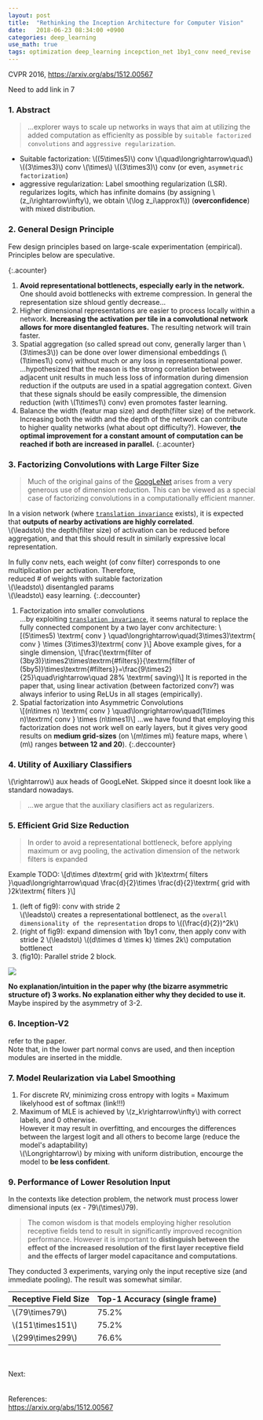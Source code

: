 ```yaml
---
layout: post
title:  "Rethinking the Inception Architecture for Computer Vision"
date:   2018-06-23 08:34:00 +0900
categories: deep_learning
use_math: true
tags: optimization deep_learning incepction_net 1by1_conv need_revise
---
```

CVPR 2016, <a href="https://arxiv.org/abs/1512.00567" target="_blank">https://arxiv.org/abs/1512.00567</a>

Need to add link in 7

### 1. Abstract

> ...explorer ways to scale up networks in ways that aim at utilizing the added computation as efficienlty as possible by `suitable factorized convolutions` and `aggressive regularization`.

* Suitable factorization: \\((5\times5)\\) conv \\(\quad\longrightarrow\quad\\) \\((3\times3)\\) conv \\(\times\\) \\((3\times3)\\) conv (or even, `asymmetric factorization`)
* aggressive regularization: Label smoothing regularization (LSR). regularizes logits, which has infinite domains (by assigning \\(z_i\rightarrow\infty\\), we obtain \\(\log z_i\approx1\\)) (__overconfidence__) with mixed distribution.  

### 2. General Design Principle
Few design principles based on large-scale experimentation (empirical). Principles below are speculative.

{:.acounter}
1. __Avoid representational bottlenects, especially early in the network.__ One should avoid bottlenecks with extreme compression. In general the representation size shloud gently decrease...
2. Higher dimensional representations are easier to process locally within a network. __Increasing the activation per tile in a convolutional network allows for more disentangled features.__ The resulting network will train faster.
3. Spatial aggregation (so called spread out conv, generally larger than \\(3\times3\\)) can be done over lower dimensional embeddings (\\(1\times1\\) conv) without much or any loss in representational power.  
...hypothesized that the reason is the strong correlation between adjacent unit results in much less loss of information during dimension reduction if the outputs are used in a spatial aggregation context. Given that these signals should be easily compressible, the dimension reduction (with \\(1\times1\\) conv) even promotes faster learning.
4. Balance the width (featur map size) and depth(filter size) of the network. Increasing both the width and the depth of the network can contribute to higher quality networks (what about opt difficulty?). However, __the optimal improvement for a constant amount of computation can be reached if both are increased in parallel.__
{:.acounter}


### 3. Factorizing Convolutions with Large Filter Size
> Much of the original gains of the <a href="https://www.cs.unc.edu/~wliu/papers/GoogLeNet.pdf" target="_blank">GoogLeNet</a> arises from a very generous use of dimension reduction. This can be viewed as a special case of factorizing convolutions in a computationally efficient manner.

In a vision network (where <a href="{{site.url}}/deep_learning/2018/03/29/cnn.html#equivariance" target="_blank">`translation invariance`</a> exists), it is expected that __outputs of nearby activations are highly correlated__.  
\\(\leadsto\\) the depth(filter size) of activation can be reduced before aggregation, and that this should result in similarly expressive local representation.

In fully conv nets, each weight (of conv filter) corresponds to one multiplication per activation. Therefore,  
reduced # of weights with suitable factorization  
\\(\leadsto\\) disentangled params  
\\(\leadsto\\) easy learning.
{:.deccounter}
1. Factorization into smaller convolutions  
...by exploiting <a href="{{site.url}}/deep_learning/2018/03/29/cnn.html#equivariance" target="_blank">`translation invariance`</a>, it seems natural to replace the fully connected component by a two layer conv architecture:
\\[(5\times5) \textrm\{ conv \} \quad\longrightarrow\quad(3\times3)\textrm\{ conv \} \times (3\times3)\textrm\{ conv \}\\]
Above example gives, for a single dimension, \\[\frac\{\textrm\{filter of (3by3)\}\times2\times\textrm\{#filters\}\}\{\textrm\{filter of (5by5)\}\times\textrm\{#filters\}\}=\frac\{9\times2\}\{25\}\quad\rightarrow\quad 28\% \textrm\{ saving\}\\]
It is reported in the paper that, using linear activation (between factorized conv?) was always inferior to using ReLUs in all stages (empirically).
2. Spatial factorization into Asymmetric Convolutions  
\\[(n\times n) \textrm\{ conv \} \quad\longrightarrow\quad(1\times n)\textrm\{ conv \} \times (n\times1)\\]
...we have found that employing this factorization does not work well on early layers, but it gives very good results on __medium grid-sizes__ (on \\(m\times m\\) feature maps, where \\(m\\) ranges __between 12 and 20__).
{:.deccounter}


### 4. Utility of Auxiliary Classifiers
\\(\rightarrow\\) aux heads of GoogLeNet. Skipped since it doesnt look like a standard nowadays.
> ...we argue that the auxiliary clasifiers act as regularizers.


### 5. Efficient Grid Size Reduction
> In order to avoid a representational bottleneck, before applying maximum or avg pooling, the activation dimension of the network filters is expanded

Example TODO:
\\[d\times d\textrm\{ grid with \}k\textrm\{ filters \}\quad\longrightarrow\quad \frac\{d\}\{2\}\times \frac\{d\}\{2\}\textrm\{ grid with \}2k\textrm\{ filters \}\\]

1. (left of fig9): conv with stride 2  
\\(\leadsto\\) creates a representational bottlenect, as the `overall dimensionality of the representation` drops to \\((\frac\{d\}\{2\})^2k\\)
2. (right of fig9): expand dimension with 1by1 conv, then apply conv with stride 2
\\(\leadsto\\) \\((d\times d \times k) \times 2k\\) computation bottlenect
3. (fig10): Parallel stride 2 block.

<img src="{{ site.url }}/nailbrainz.github.io/images/deeplearning/inception/expansion.jpg" class="center"/>  

__No explanation/intuition in the paper why (the bizarre asymmetric structure of) 3 works. No explanation either why they decided to use it.__ Maybe inspired by the asymmetry of 3-2.


### 6. Inception-V2
refer to the paper.  
Note that, in the lower part normal convs are used, and then inception modules are inserted in the middle. 


### 7. Model Reularization via Label Smoothing
1. For discrete RV, minimizing cross entropy with logits = Maximum likelyhood est of softmax (link!!!)
2. Maximum of MLE is achieved by \\(z_k\rightarrow\infty\\) with correct labels, and 0 otherwise.  
However it may result in overfitting, and encourges the differences between the largest logit and all others to become large (reduce the model's adaptability)  
\\(\Longrightarrow\\) by mixing with uniform distribution, encourge the model to __be less confident__.


### 9. Performance of Lower Resolution Input
In the contexts like detection problem, the network must process lower dimensional inputs (ex - 79\\(\times\\)79).
> The comon wisdom is that models employing higher resolution receptive fields  tend to result in significantly improved recognition performance. However it is important to __distinguish between the effect of the increased resolution of the  first layer receptive field and the effects of larger model capacitance and computations__. 

They conducted 3 experiments, varying only the input receptive size (and immediate pooling). The result was somewhat similar.

|Receptive Field Size |Top-1 Accuracy (single frame)|
|---------------------|-----------------------------|
|\\(79\times79\\)     |75.2%                        |
|\\(151\times151\\)   |75.2%                        |
|\\(299\times299\\)   |76.6%                        |


<br/><br/>
Next:  
<br/><br/>
References:  
<a href="https://arxiv.org/abs/1512.00567" target="_blank">https://arxiv.org/abs/1512.00567</a>